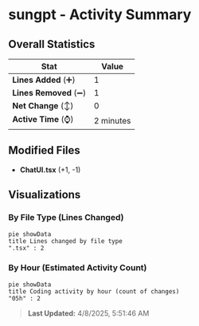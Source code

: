 # sungpt - Activity Summary 

## Overall Statistics

| Stat                   | Value                                                             |
| ---------------------- | ----------------------------------------------------------------- |
| **Lines Added** (➕)   | 1                                          |
| **Lines Removed** (➖) | 1                                        |
| **Net Change** (↕)    | 0                |
| **Active Time** (⌚)   | 2 minutes |


## Modified Files
- **ChatUI.tsx** (+1, -1)

## Visualizations

### By File Type (Lines Changed)

```mermaid
pie showData
title Lines changed by file type
".tsx" : 2
```

### By Hour (Estimated Activity Count)

```mermaid
pie showData
title Coding activity by hour (count of changes)
"05h" : 2
```


> **Last Updated:** 4/8/2025, 5:51:46 AM